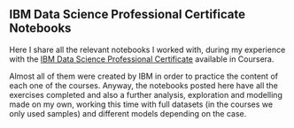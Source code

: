 ## IBM Data Science Professional Certificate Notebooks

Here I share all the relevant notebooks I worked with, during my experience with the [IBM Data Science Professional Certificate](https://www.coursera.org/professional-certificates/ibm-data-science) available in Coursera.

Almost all of them were created by IBM in order to practice the content of each one of the courses.
Anyway, the notebooks posted here have all the exercises completed and also a further analysis, exploration and modelling made on my own, working this time with full datasets (in the courses we only used samples) and different models depending on the case.
